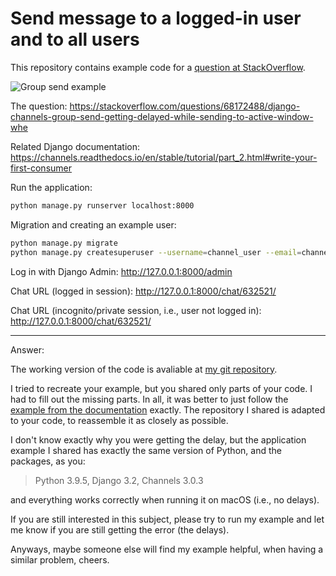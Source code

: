 # Send message to a logged-in user and to all users

This repository contains example code for a [question at StackOverflow](https://stackoverflow.com/questions/68172488/django-channels-group-send-getting-delayed-while-sending-to-active-window-whe).

![Group send example](channels_group_send.gif)

The question: https://stackoverflow.com/questions/68172488/django-channels-group-send-getting-delayed-while-sending-to-active-window-whe

Related Django documentation: https://channels.readthedocs.io/en/stable/tutorial/part_2.html#write-your-first-consumer

Run the application:

```bash
python manage.py runserver localhost:8000
```

Migration and creating an example user:
```bash
python manage.py migrate
python manage.py createsuperuser --username=channel_user --email=channel@example.com
```

Log in with Django Admin: http://127.0.0.1:8000/admin

Chat URL (logged in session): http://127.0.0.1:8000/chat/632521/

Chat URL (incognito/private session, i.e., user not logged in): http://127.0.0.1:8000/chat/632521/ 

---

Answer:

The working version of the code is avaliable at [my git repository](https://github.com/mikbuch/channels_send_chat).

I tried to recreate your example, but you shared only parts of your code. I had to fill out the missing parts. In all, it was better to just follow the [example from the documentation](https://channels.readthedocs.io/en/stable/tutorial/part_2.html#write-your-first-consumer) exactly. The repository I shared is adapted to your code, to reassemble it as closely as possible.

I don't know exactly why you were getting the delay, but the application example I shared has exactly the same version of Python, and the packages, as you:

 > Python 3.9.5, Django 3.2, Channels 3.0.3
 
and everything works correctly when running it on macOS (i.e., no delays).

If you are still interested in this subject, please try to run my example and let me know if you are still getting the error (the delays).

Anyways, maybe someone else will find my example helpful, when having a similar problem, cheers.